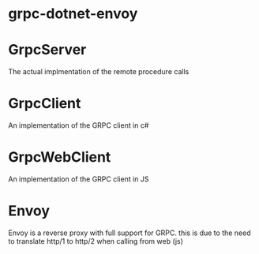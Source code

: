 # grpc-dotnet-envoy

# GrpcServer
The actual implmentation of the remote procedure calls

# GrpcClient
An implementation of the GRPC client in c#

# GrpcWebClient
An implementation of the GRPC client in JS

# Envoy
Envoy is a reverse proxy with full support for GRPC. this is due to the need to translate http/1 to http/2 when calling from web (js)
